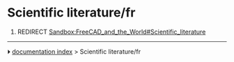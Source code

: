 # Scientific literature/fr
1.  REDIRECT [Sandbox:FreeCAD_and_the_World#Scientific_literature](Sandbox:FreeCAD_and_the_World#Scientific_literature.md)



---
⏵ [documentation index](../README.md) > Scientific literature/fr
